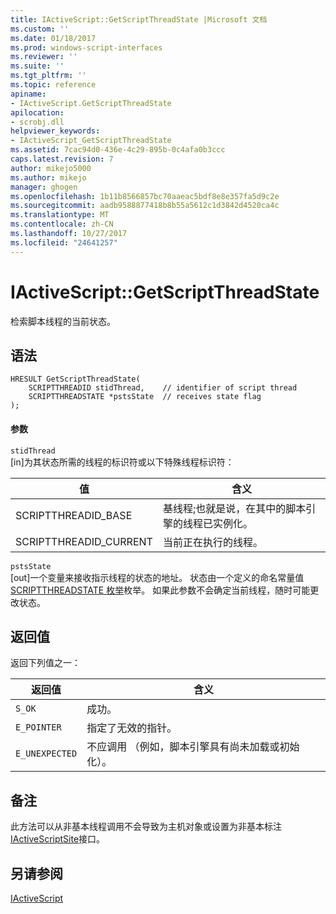 ```yaml
---
title: IActiveScript::GetScriptThreadState |Microsoft 文档
ms.custom: ''
ms.date: 01/18/2017
ms.prod: windows-script-interfaces
ms.reviewer: ''
ms.suite: ''
ms.tgt_pltfrm: ''
ms.topic: reference
apiname:
- IActiveScript.GetScriptThreadState
apilocation:
- scrobj.dll
helpviewer_keywords:
- IActiveScript_GetScriptThreadState
ms.assetid: 7cac94d0-436e-4c29-895b-0c4afa0b3ccc
caps.latest.revision: 7
author: mikejo5000
ms.author: mikejo
manager: ghogen
ms.openlocfilehash: 1b11b8566857bc70aaeac5bdf8e8e357fa5d9c2e
ms.sourcegitcommit: aadb9588877418b8b55a5612c1d3842d4520ca4c
ms.translationtype: MT
ms.contentlocale: zh-CN
ms.lasthandoff: 10/27/2017
ms.locfileid: "24641257"
---
```

# <a name="iactivescriptgetscriptthreadstate"></a>IActiveScript::GetScriptThreadState
检索脚本线程的当前状态。  
  
## <a name="syntax"></a>语法  
  
```  
HRESULT GetScriptThreadState(  
    SCRIPTTHREADID stidThread,    // identifier of script thread  
    SCRIPTTHREADSTATE *pstsState  // receives state flag  
);  
```  
  
#### <a name="parameters"></a>参数  
 `stidThread`  
 [in]为其状态所需的线程的标识符或以下特殊线程标识符：  
  
|值|含义|  
|-----------|-------------|  
|SCRIPTTHREADID_BASE|基线程;也就是说，在其中的脚本引擎的线程已实例化。|  
|SCRIPTTHREADID_CURRENT|当前正在执行的线程。|  
  
 `pstsState`  
 [out]一个变量来接收指示线程的状态的地址。 状态由一个定义的命名常量值[SCRIPTTHREADSTATE 枚举](../../winscript/reference/scriptthreadstate-enumeration.md)枚举。 如果此参数不会确定当前线程，随时可能更改状态。  
  
## <a name="return-value"></a>返回值  
 返回下列值之一：  
  
|返回值|含义|  
|------------------|-------------|  
|`S_OK`|成功。|  
|`E_POINTER`|指定了无效的指针。|  
|`E_UNEXPECTED`|不应调用 （例如，脚本引擎具有尚未加载或初始化）。|  
  
## <a name="remarks"></a>备注  
 此方法可以从非基本线程调用不会导致为主机对象或设置为非基本标注[IActiveScriptSite](../../winscript/reference/iactivescriptsite.md)接口。  
  
## <a name="see-also"></a>另请参阅  
 [IActiveScript](../../winscript/reference/iactivescript.md)